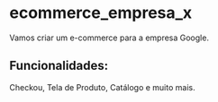 # ecommerce_empresa_x

Vamos criar um e-commerce para a empresa Google.

## Funcionalidades:

Checkou, Tela de Produto, Catálogo e muito mais.